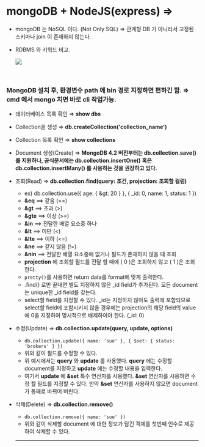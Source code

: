 # mongoDB + NodeJS(express) ⇒ 

- mongoDB 는 NoSQL 이다. (Not Only SQL) ⇒ 관계형 DB 가 아니라서 고정된 스키마나 join 이 존재하지 않는다.

- RDBMS 와 키워드 비교.

  ![](https://s3.us-west-2.amazonaws.com/secure.notion-static.com/eb0e6826-ba2e-4edf-9646-053caf88e260/Untitled.png?X-Amz-Algorithm=AWS4-HMAC-SHA256&X-Amz-Content-Sha256=UNSIGNED-PAYLOAD&X-Amz-Credential=AKIAT73L2G45EIPT3X45%2F20220609%2Fus-west-2%2Fs3%2Faws4_request&X-Amz-Date=20220609T130921Z&X-Amz-Expires=86400&X-Amz-Signature=9f3c449f4833f130ea8a9503fb6c399f4619fb862d009a13d824fcae0466d152&X-Amz-SignedHeaders=host&response-content-disposition=filename%20%3D%22Untitled.png%22&x-id=GetObject)

<br>

### MongoDB 설치 후, 환경변수 path 에 bin 경로 지정하면 편하긴 함. ⇒ cmd 에서 mongo 치면 바로 cli 작업가능.

- 데이터베이스 목록 확인 ⇒ **show dbs**

- Collection을 생성 ⇒ **db.createCollection('collection_name')**

- Collection 목록 확인 ⇒ **show collections**

- Document 생성(Create) ⇒ **MongoDB 4.2 버전부터는 db.collection.save() 를 지원하나, 공식문서에는 db.collection.insertOne() 혹은 db.collection.insertMany() 를 사용하는 것을 권장하고 있다.**

- 조회(Read) ⇒ **db.collection.find(query: 조건, projection: 조회할 컬럼)**

  - ex) db.collection.use({ age: { &gt: 20 } }, { _id: 0, name: 1, status: 1 })
  - **&eq** ==> 같음 (==)
  - **&gt** ==> 초과 (>)
  - **&gte** ==> 이상 (>=)
  - **&in** ==> 전달한 배열 요소중 하나
  - **&lt** ==> 미만 (<)
  - **&lte** ==> 이하 (<=)
  - **&ne** ==> 같지 않음 (!=)
  - **&nin** ==> 전달한 배열 요소중에 없거나 필드가 존재하지 않을 때 조회
  - **projection** 에 조회할 필드를 전달 할 때에 ( 0 )은 조회하지 않고 ( 1 )은 조회한다.
  - `pretty()`를 사용하면 return data를 format에 맞게 출력한다.
  - .find() 로만 끝내면 별도 지정하지 않은 _id field가 추가된다. 모든 document는 unique한 _id field를 갖는다.
  - select할 field를 지정할 수 있다. _id는 지정하지 않아도 출력에 포함되므로 select할 field에 포함시키지 않을 경우에는 projection의 해당 field의 value에 0을 지정하여 명시적으로 배제하여야 한다. (_id: 0)

- 수정(Update) ⇒ **db.collection.update(query, update, options)**

  - `db.collection.update({ name: 'sue' }, { $set: { status: 'brokers' } })`
  - 위와 같이 필드를 수정할 수 있다.
  - 위 예시에서는 **query** 와 **update** 를 사용했다. **query** 에는 수정할 document를 지정하고 **update** 에는 수정할 내용을 입력한다.
  - 여기서 **update** 에 **&set** 특수 연산자를 사용했다. **&set** 연산자를 사용하면 수정 할 필드를 지정할 수 있다. 만약 **&set** 연산자를 사용하지 않으면 document가 통째로 바뀌어 버린다.

- 삭제(Delete) ⇒ **db.collection.remove()**

  - `db.collection.remove({ name: 'sue' })`
  - 위와 같이 삭제할 document 에 대한 정보가 담긴 객체를 첫번째 인수로 제공하여 삭제할 수 있다.

  ------

  <br>

